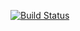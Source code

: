 [![Build Status](https://travis-ci.com/Jason-Alex-Kaharudin/cse110lab5.svg?branch=master)](https://travis-ci.com/Jason-Alex-Kaharudin/cse110lab5)